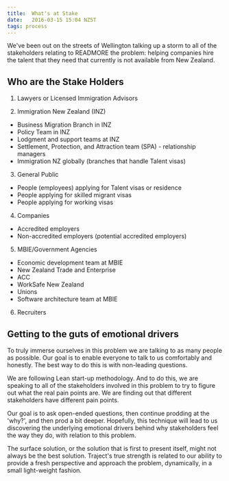 ```yaml
---
title:  What's at Stake
date:   2016-03-15 15:04 NZST
tags: process
---
```


We've been out on the streets of Wellington talking up a storm to all of the stakeholders relating to READMORE the problem: helping companies hire the talent that they need that currently is not available from New Zealand.

## Who are the Stake Holders

1. Lawyers or Licensed Immigration Advisors

2. Immigration New Zealand (INZ)
- Business Migration Branch in INZ
- Policy Team in INZ
- Lodgment and support teams at INZ
- Settlement, Protection, and Attraction team (SPA) - relationship managers
- Immigration NZ globally (branches that handle Talent visas)

3. General Public
- People (employees) applying for Talent visas or residence
- People applying for skilled migrant visas
- People applying for working visas

4. Companies
- Accredited employers
- Non-accredited employers (potential accredited employers)

5. MBIE/Government Agencies
- Economic development team at MBIE
- New Zealand Trade and Enterprise
- ACC
- WorkSafe New Zealand
- Unions
- Software architecture team at MBIE

6. Recruiters

## Getting to the guts of emotional drivers

To truly immerse ourselves in this problem we are talking to as many people as possible. Our goal is to enable everyone to talk to us comfortably and honestly. The best way to do this is with non-leading questions.

We are following Lean start-up methodology. And to do this, we are speaking to all of the stakeholders involved in this problem to try to figure out what the real pain points are. We are finding out that different stakeholders have different pain points. 

Our goal is to ask open-ended questions, then continue prodding at the 'why?', and then prod a bit deeper. Hopefully, this technique will lead to us discovering the underlying emotional drivers behind why stakeholders feel the way they do, with relation to this problem.

The surface solution, or the solution that is first to present itself, might not always be the best solution. Traject's true strength is related to our ability to provide a fresh perspective and approach the problem, dynamically, in a small light-weight fashion. 


